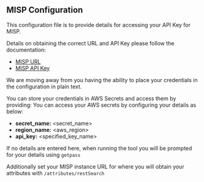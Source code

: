 ## MISP Configuration

This configuration file is to provide details for accessing your API Key for MISP.

Details on obtaining the correct URL and API Key please follow the documentation:
* [MISP URL](https://www.circl.lu/doc/misp/automation/#automation-url)
* [MISP API Key](https://www.circl.lu/doc/misp/automation/#automation-key)

We are moving away from you having the ability to place your credentials in the configuration in plain text.

You can store your credentials in AWS Secrets and access them by providing:
You can access your AWS secrets by configuring your details as below:
- **secret_name:** \<secret_name\>
- **region_name:** \<aws_region\>
- **api_key:** \<specified_key_name\>

If no details are entered here, when running the tool you will be prompted for your details using `getpass`

Additionally set your MISP instance URL for where you will obtain your attributes with `/attributes/restSearch`